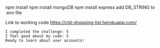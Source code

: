 npm install
npm install mongoDB
npm install express
add DB_STRING to .env file

Link to working code 
https://ctd-shopping-list.herokuapp.com/
```
I completed the challenge: 5
I feel good about my code: 5
Ready to learn about user accounts!
```